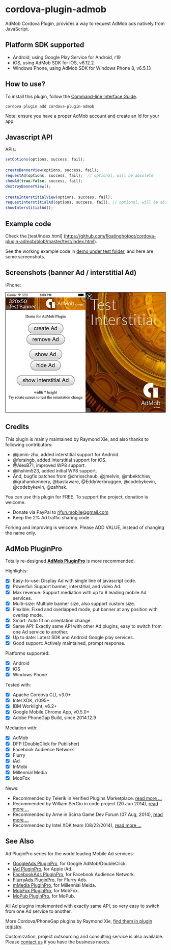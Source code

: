 # cordova-plugin-admob #

AdMob Cordova Plugin, provides a way to request AdMob ads natively from JavaScript. 

## Platform SDK supported ##

* Android, using Google Play Service for Android, r19
* iOS, using AdMob SDK for iOS, v6.12.2
* Windows Phone, using AdMob SDK for Windows Phone 8, v6.5.13

## How to use? ##
To install this plugin, follow the [Command-line Interface Guide](http://cordova.apache.org/docs/en/edge/guide_cli_index.md.html#The%20Command-line%20Interface).

    cordova plugin add cordova-plugin-admob

Note: ensure you have a proper AdMob account and create an Id for your app.

## Javascript API ##

APIs:
```javascript
setOptions(options, success, fail);

createBannerView(options, success, fail);
requestAd(options, success, fail);  // optional, will be absolete
showAd(true/false, success, fail); 
destroyBannerView();

createInterstitialView(options, success, fail);
requestInterstitialAd(options, success, fail); // optional, will be absolete
showInterstitialAd();
```

## Example code ##

Check the [test/index.html] (https://github.com/floatinghotpot/cordova-plugin-admob/blob/master/test/index.html).

See the working example code in [demo under test folder](test/index.html), and here are some screenshots.
 
## Screenshots (banner Ad / interstitial Ad) ##

iPhone:

![ScreenShot](demo/admob-iphone.jpg)

## Credits ##

This plugin is mainly maintained by Raymond Xie, and also thanks to following contributors:

* @jumin-zhu, added interstitial support for Android.
* @fersingb, added interstitial support for iOS.
* @AlexB71, improved WP8 support.
* @ihshim523, added initial WP8 support.
* And, bugfix patches from @chrisschaub, @jmelvin, @mbektchiev, @grahamkennery, @bastaware, @EddyVerbruggen, @codebykevin, @codebykevin, @zahhak.

You can use this plugin for FREE. To support the project, donation is welcome.

* Donate via PayPal to rjfun.mobile@gmail.com
* Keep the 2% Ad traffic sharing code.

Forking and improving is welcome. Please ADD VALUE, instead of changing the name only.

## AdMob PluginPro ##

Totally re-designed **[AdMob PluginPro](https://github.com/floatinghotpot/cordova-admob-pro)** is more recommended.

Highlights:
- [x] Easy-to-use: Display Ad with single line of javascript code.
- [x] Powerful: Support banner, interstitial, and video Ad.
- [x] Max revenue: Support mediation with up to 8 leading mobile Ad services.
- [x] Multi-size: Multiple banner size, also support custom size.
- [x] Flexible: Fixed and overlapped mode, put banner at any position with overlap mode.
- [x] Smart: Auto fit on orientation change.
- [x] Same API: Exactly same API with other Ad plugins, easy to switch from one Ad service to another.
- [x] Up to date: Latest SDK and Android Google play services.
- [x] Good support: Actively maintained, prompt response.

Platforms supported:
- [x] Android
- [x] iOS
- [x] Windows Phone

Tested with:
* [x] Apache Cordova CLI, v3.0+
* [x] Intel XDK, r1095+
* [x] IBM Worklight, v6.2+
* [x] Google Mobile Chrome App, v0.5.0+
* [x] Adobe PhoneGap Build, since 2014.12.9

Mediation with:
* [x] AdMob
* [x] DFP (DoubleClick for Publisher)
* [x] Facebook Audience Network
* [x] Flurry
* [x] iAd
* [x] InMobi
* [x] Millennial Media
* [x] MobFox

News:
- Recommended by Telerik in Verified Plugins Marketplace. [read more ...](http://plugins.telerik.com/plugin/admob)
- Recommended by William SerGio in code project (20 Jun 2014), [read more ...](http://www.codeproject.com/Articles/788304/AdMob-Plugin-for-Latest-Version-of-PhoneGap-Cordov)
- Recommended by Arne in Scirra Game Dev Forum (07 Aug, 2014), [read more ...](https://www.scirra.com/forum/plugin-admob-ads-for-crosswalk_t111940)
- Recommended by Intel XDK team (08/22/2014), [read more ...](https://software.intel.com/en-us/html5/articles/adding-google-play-services-to-your-cordova-application)

## See Also ##

Ad PluginPro series for the world leading Mobile Ad services:

* [GoogleAds PluginPro](https://github.com/floatinghotpot/cordova-admob-pro), for Google AdMob/DoubleClick.
* [iAd PluginPro](https://github.com/floatinghotpot/cordova-iad-pro), for Apple iAd. 
* [FacebookAds PluginPro](https://github.com/floatinghotpot/cordova-plugin-facebookads), for Facebook Audience Network.
* [FlurryAds PluginPro](https://github.com/floatinghotpot/cordova-plugin-flurry), for Flurry Ads.
* [mMedia PluginPro](https://github.com/floatinghotpot/cordova-plugin-mmedia), for Millennial Meida.
* [MobFox PluginPro](https://github.com/floatinghotpot/cordova-mobfox-pro), for MobFox.
* [MoPub PluginPro](https://github.com/floatinghotpot/cordova-plugin-mopub), for MoPub.

All Ad plugins implemented with exactly same API, so very easy to switch from one Ad service to another. 

More Cordova/PhoneGap plugins by Raymond Xie, [find them in plugin registry](http://plugins.cordova.io/#/search?search=rjfun).

Customization, project outsourcing and consulting service is also available. Please [contact us](mailto:rjfun.mobile@gmail.com) if you have the business needs.

